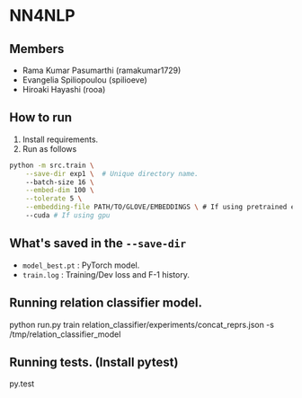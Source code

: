 # NN4NLP

## Members
- Rama Kumar Pasumarthi (ramakumar1729)
- Evangelia Spiliopoulou (spilioeve)
- Hiroaki Hayashi (rooa)

## How to run

1. Install requirements.
2. Run as follows
```sh
python -m src.train \
    --save-dir exp1 \  # Unique directory name.
    --batch-size 16 \
    --embed-dim 100 \
    --tolerate 5 \
    --embedding-file PATH/TO/GLOVE/EMBEDDINGS \ # If using pretrained emb
    --cuda # If using gpu
```

## What's saved in the `--save-dir`

- `model_best.pt` : PyTorch model.
- `train.log` : Training/Dev loss and F-1 history.

## Running relation classifier model.

python run.py train relation_classifier/experiments/concat_reprs.json -s /tmp/relation_classifier_model


## Running tests. (Install pytest)
py.test
